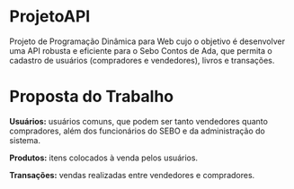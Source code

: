 # ProjetoAPI

Projeto de Programação Dinâmica para Web cujo o objetivo é desenvolver uma API robusta e eficiente para o Sebo Contos de Ada, que permita o cadastro de usuários (compradores e vendedores), livros e transações.

# Proposta do Trabalho

**Usuários:** usuários comuns, que podem ser tanto vendedores quanto compradores, além dos funcionários do SEBO e da administração do sistema.
<br/>

**Produtos:** itens colocados à venda pelos usuários.
<br/>

**Transações:** vendas realizadas entre vendedores e compradores.
<br/>

